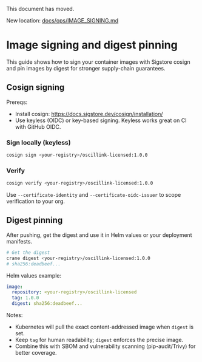 This document has moved.

New location: [docs/ops/IMAGE_SIGNING.md](./ops/IMAGE_SIGNING.md)
# Image signing and digest pinning

This guide shows how to sign your container images with Sigstore cosign and pin images by digest for stronger supply-chain guarantees.

## Cosign signing

Prereqs:
- Install cosign: https://docs.sigstore.dev/cosign/installation/
- Use keyless (OIDC) or key-based signing. Keyless works great on CI with GitHub OIDC.

### Sign locally (keyless)

```bash
cosign sign <your-registry>/oscillink-licensed:1.0.0
```

### Verify

```bash
cosign verify <your-registry>/oscillink-licensed:1.0.0
```

Use `--certificate-identity` and `--certificate-oidc-issuer` to scope verification to your org.

## Digest pinning

After pushing, get the digest and use it in Helm values or your deployment manifests.

```bash
# Get the digest
crane digest <your-registry>/oscillink-licensed:1.0.0
# sha256:deadbeef...
```

Helm values example:

```yaml
image:
  repository: <your-registry>/oscillink-licensed
  tag: 1.0.0
  digest: sha256:deadbeef...
```

Notes:
- Kubernetes will pull the exact content-addressed image when `digest` is set.
- Keep `tag` for human readability; `digest` enforces the precise image.
- Combine this with SBOM and vulnerability scanning (pip-audit/Trivy) for better coverage.
